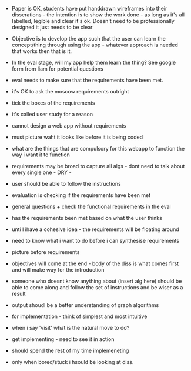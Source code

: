 * Paper is OK, students have put handdrawn wireframes into their disserations - the intention is to show the work done - as long as it's all labelled, legible and clear it's ok. Doesn't need to be professionally designed it just needs to be clear
* Objective is to develop the app such that the user can learn the concept/thing through using the app - whatever approach is needed that works then that is it.

* In the eval stage, will my app help them learn the thing? See google form from liam for potential questions
* eval needs to make sure that the requirements have been met.
* it's OK to ask the moscow requirements outright
* tick the boxes of the requirements 
* it's called user study for a reason

* cannot design a web app without requirements
* must picture waht it looks like before it is being coded 
* what are the things that are compulsory for this webapp to function the way i want it to function
* requirements may be broad to capture all algs - dont need to talk about every single one - DRY -
* user should be able to follow the instructions
* evaluation is checking if the requirements have been met
* general questions + check the functional requirements in the eval
* has the requirements been met based on what the user thinks 
* unti l ihave a cohesive idea - the requirements will be floating around
* need to know what i want to do before i can synthesise requirements
* picture before requirements
* objectives will come at the end - body of the diss is what comes first and will make way for the introduction
* someone who doesnt know anything about (insert alg here) should be able to come along and follow the set of instructions and be wiser as a result
* output shoudl be a better understanding of graph algorithms

* for implementation - think of simplest and most intuitive
* when i say 'visit' what is the natural move to do?
* get implementing - need to see it in action
* should spend the rest of my time implemeneting
* only when bored/stuck i hsould be looking at diss.
  
